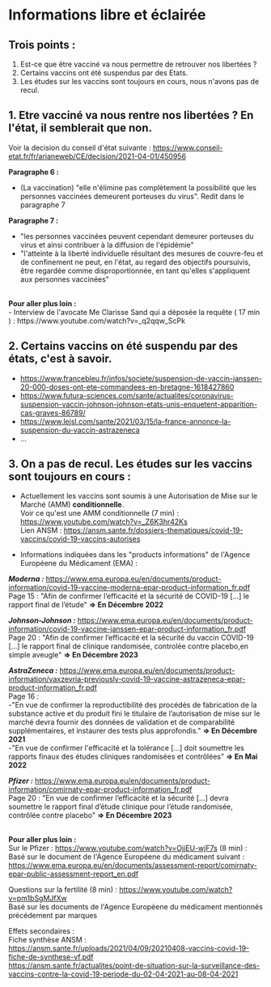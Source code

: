 # Informations libre et éclairée


## Trois points : 
1. Est-ce que être vacciné va nous permettre de retrouver nos libertées ?
2. Certains vaccins ont été suspendus par des Etats.
3. Les études sur les vaccins sont toujours en cours, nous n'avons pas de recul. 

## 1. Etre vacciné va nous rentre nos libertées ? En l'état, il semblerait que non. 

Voir la decision du conseil d'état suivante : https://www.conseil-etat.fr/fr/arianeweb/CE/decision/2021-04-01/450956

<b>Paragraphe 6 : </b><br>
- (La vaccination) "elle n'élimine pas complètement la possibilité que les personnes vaccinées demeurent porteuses du virus". Redit dans le paragraphe 7<br>

<b> Paragraphe 7 : </b><br>
- "les personnes vaccinées peuvent cependant demeurer porteuses du virus et ainsi contribuer à la diffusion de l'épidémie"<br>
- "l'atteinte à la liberté individuelle résultant des mesures de couvre-feu et de confinement ne peut, en l'état, au regard des objectifs poursuivis, être regardée comme disproportionnée, en tant qu'elles s'appliquent aux personnes vaccinées"
<br>
<b>Pour aller plus loin : </b><br>
- Interview de l'avocate Me Clarisse Sand qui a déposée la requête ( 17 min ) : https://www.youtube.com/watch?v=_q2qqw_ScPk

## 2. Certains vaccins on été suspendu par des états, c'est à savoir. 

- https://www.francebleu.fr/infos/societe/suspension-de-vaccin-janssen-20-000-doses-ont-ete-commandees-en-bretagne-1618427860
- https://www.futura-sciences.com/sante/actualites/coronavirus-suspension-vaccin-johnson-johnson-etats-unis-enquetent-apparition-cas-graves-86789/
- https://www.lejsl.com/sante/2021/03/15/la-france-annonce-la-suspension-du-vaccin-astrazeneca
- ...

## 3. On a pas de recul. Les études sur les vaccins sont toujours en cours : 

- Actuellement les vaccins sont soumis à une Autorisation de Mise sur le Marché (AMM) <b>conditionnelle</b>.  <br>
Voir ce qu'est une AMM conditionnelle (7 min) : https://www.youtube.com/watch?v=_Z6K3hr42Ks <br>
Lien ANSM : https://ansm.sante.fr/dossiers-thematiques/covid-19-vaccins/covid-19-vaccins-autorises <br>

- Informations indiquées dans les "products informations" de l'Agence Européene du Médicament (EMA) : 

<b>_Moderna :_</b> https://www.ema.europa.eu/en/documents/product-information/covid-19-vaccine-moderna-epar-product-information_fr.pdf<br>
Page 15 : "Afin de confirmer l’efficacité et la sécurité de COVID-19 [...] le rapport final de l’étude" <b>=> En Décembre 2022</b>

<b>_Johnson-Johnson :_</b> https://www.ema.europa.eu/en/documents/product-information/covid-19-vaccine-janssen-epar-product-information_fr.pdf<br>
Page 20 : "Afin de confirmer l’efficacité et la sécurité du vaccin COVID-19 [...] le rapport final de clinique randomisée, controlée contre placebo,en simple aveugle"  <b>=> En Décembre 2023</b><br>

<b>_AstraZeneca :_</b> https://www.ema.europa.eu/en/documents/product-information/vaxzevria-previously-covid-19-vaccine-astrazeneca-epar-product-information_fr.pdf<br>
Page 16 : <br>
-"En vue de confirmer la reproductibilité des procédés de fabrication de la substance active et du produit fini le titulaire de l’autorisation de mise sur le marché devra fournir des données de validation et de comparabilité supplémentaires, et instaurer des tests plus approfondis." <b>=> En Décembre 2021</b> <br>
-"En vue de confirmer l'efficacité et la tolérance [...] doit soumettre les rapports finaux des études cliniques randomisées et contrôlées" <b>=> En Mai 2022</b><br>

<b>_Pfizer :_</b> https://www.ema.europa.eu/en/documents/product-information/comirnaty-epar-product-information_fr.pdf<br>
Page 20 : "En vue de confirmer l’efficacité et la sécurité [...] devra soumettre le rapport final d’étude clinique pour l’étude randomisée, contrôlée contre placebo" <b>=> En Décembre 2023</b><br><br>

<b>Pour aller plus loin :</b> <br>
Sur le Pfizer : https://www.youtube.com/watch?v=OjjEU-wjF7s (8 min) : <br>
Basé sur le document de l'Agence Européene du médicament suivant : https://www.ema.europa.eu/en/documents/assessment-report/comirnaty-epar-public-assessment-report_en.pdf

Questions sur la fertilité (8 min) : https://www.youtube.com/watch?v=pm1bSgMJfXw <br>
Basé sur les documents de l'Agence Européene du médicament mentionnés précédement par marques <br>

Effets secondaires : <br>
Fiche synthèse ANSM : https://ansm.sante.fr/uploads/2021/04/09/20210408-vaccins-covid-19-fiche-de-synthese-vf.pdf <br>
https://ansm.sante.fr/actualites/point-de-situation-sur-la-surveillance-des-vaccins-contre-la-covid-19-periode-du-02-04-2021-au-08-04-2021
